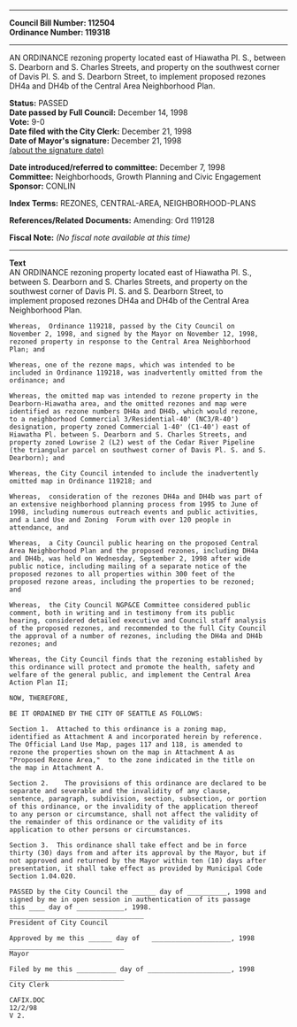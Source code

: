 * * * * *  
  
**Council Bill Number: [](#h0)[](#h2)112504**   
**Ordinance Number: 119318**  
  
* * * * *  
  
AN ORDINANCE rezoning property located east of Hiawatha Pl. S., between S. Dearborn and S. Charles Streets, and property on the southwest corner of Davis Pl. S. and S. Dearborn Street, to implement proposed rezones DH4a and DH4b of the Central Area Neighborhood Plan.  
  
**Status:** PASSED   
**Date passed by Full Council:** December 14, 1998   
**Vote:** 9-0   
**Date filed with the City Clerk:** December 21, 1998   
**Date of Mayor's signature:** December 21, 1998   
[(about the signature date)](/~public/approvaldate.htm)   
  
  
**Date introduced/referred to committee:** December 7, 1998   
**Committee:** Neighborhoods, Growth Planning and Civic Engagement   
**Sponsor:** CONLIN   
  
**Index Terms:** REZONES, CENTRAL-AREA, NEIGHBORHOOD-PLANS  
  
**References/Related Documents:** Amending: Ord 119128  
  
**Fiscal Note:** *(No fiscal note available at this time)*  
  
* * * * *  
  
**Text**  
    AN ORDINANCE  rezoning property located east of Hiawatha Pl. S.,  
    between S. Dearborn and S. Charles Streets, and property on the  
    southwest corner of Davis Pl. S. and S. Dearborn Street, to  
    implement proposed rezones DH4a and DH4b of the Central Area  
    Neighborhood Plan.  
  
    Whereas,  Ordinance 119218, passed by the City Council on  
    November 2, 1998, and signed by the Mayor on November 12, 1998,  
    rezoned property in response to the Central Area Neighborhood  
    Plan; and  
  
    Whereas, one of the rezone maps, which was intended to be  
    included in Ordinance 119218, was inadvertently omitted from the  
    ordinance; and  
  
    Whereas, the omitted map was intended to rezone property in the  
    Dearborn-Hiawatha area, and the omitted rezones and map were  
    identified as rezone numbers DH4a and DH4b, which would rezone,  
    to a neighborhood Commercial 3/Residential-40' (NC3/R-40')  
    designation, property zoned Commercial 1-40' (C1-40') east of  
    Hiawatha Pl. between S. Dearborn and S. Charles Streets, and  
    property zoned Lowrise 2 (L2) west of the Cedar River Pipeline  
    (the triangular parcel on southwest corner of Davis Pl. S. and S.  
    Dearborn); and  
  
    Whereas, the City Council intended to include the inadvertently  
    omitted map in Ordinance 119218; and  
  
    Whereas,  consideration of the rezones DH4a and DH4b was part of  
    an extensive neighborhood planning process from 1995 to June of  
    1998, including numerous outreach events and public activities,  
    and a Land Use and Zoning  Forum with over 120 people in  
    attendance, and  
  
    Whereas,  a City Council public hearing on the proposed Central  
    Area Neighborhood Plan and the proposed rezones, including DH4a  
    and DH4b, was held on Wednesday, September 2, 1998 after wide  
    public notice, including mailing of a separate notice of the  
    proposed rezones to all properties within 300 feet of the  
    proposed rezone areas, including the properties to be rezoned;  
    and  
  
    Whereas,  the City Council NGP&CE Committee considered public  
    comment, both in writing and in testimony from its public  
    hearing, considered detailed executive and Council staff analysis  
    of the proposed rezones, and recommended to the full City Council  
    the approval of a number of rezones, including the DH4a and DH4b  
    rezones; and  
  
    Whereas, the City Council finds that the rezoning established by  
    this ordinance will protect and promote the health, safety and  
    welfare of the general public, and implement the Central Area  
    Action Plan II;  
  
    NOW, THEREFORE,  
  
    BE IT ORDAINED BY THE CITY OF SEATTLE AS FOLLOWS:  
  
    Section 1.  Attached to this ordinance is a zoning map,  
    identified as Attachment A and incorporated herein by reference.  
    The Official Land Use Map, pages 117 and 118, is amended to  
    rezone the properties shown on the map in Attachment A as  
    "Proposed Rezone Area,"  to the zone indicated in the title on  
    the map in Attachment A.  
  
    Section 2.    The provisions of this ordinance are declared to be  
    separate and severable and the invalidity of any clause,  
    sentence, paragraph, subdivision, section, subsection, or portion  
    of this ordinance, or the invalidity of the application thereof  
    to any person or circumstance, shall not affect the validity of  
    the remainder of this ordinance or the validity of its  
    application to other persons or circumstances.  
  
    Section 3.  This ordinance shall take effect and be in force  
    thirty (30) days from and after its approval by the Mayor, but if  
    not approved and returned by the Mayor within ten (10) days after  
    presentation, it shall take effect as provided by Municipal Code  
    Section 1.04.020.  
  
    PASSED by the City Council the ______ day of __________, 1998 and  
    signed by me in open session in authentication of its passage  
    this ____ day of ____________, 1998.  
    __________________________________  
    President of City Council  
  
    Approved by me this ______ day of   ____________________, 1998  
    _____________________________  
    Mayor  
  
    Filed by me this __________ day of _____________________, 1998  
    _____________________________  
    City Clerk  
  
    CAFIX.DOC  
    12/2/98  
    V 2.  
